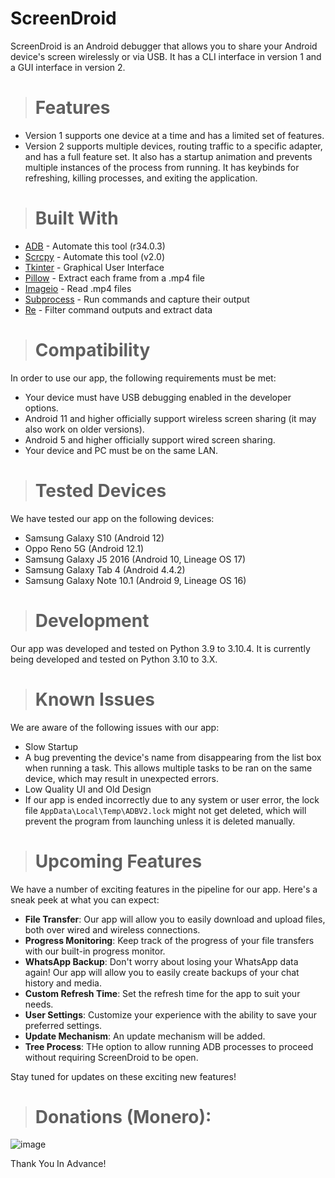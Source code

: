 # **ScreenDroid**

ScreenDroid is an Android debugger that allows you to share your Android device's screen wirelessly or via USB. It has a CLI interface in version 1 and a GUI interface in version 2.

>#  Features

- Version 1 supports one device at a time and has a limited set of features.
- Version 2 supports multiple devices, routing traffic to a specific adapter, and has a full feature set. It also has a startup animation and prevents multiple instances of the process from running. It has keybinds for refreshing, killing processes, and exiting the application.

>#  Built With
* [ADB](https://developer.android.com/studio/command-line/adb) - Automate this tool (r34.0.3)
* [Scrcpy](https://github.com/Genymobile/scrcpy) - Automate this tool (v2.0)
* [Tkinter](https://docs.python.org/3/library/tkinter.html) - Graphical User Interface
* [Pillow](https://pillow.readthedocs.io/en/stable/) - Extract each frame from a .mp4 file
* [Imageio](https://imageio.readthedocs.io/en/stable/) - Read .mp4 files
* [Subprocess](https://docs.python.org/3/library/subprocess.html) - Run commands and capture their output
* [Re](https://docs.python.org/3/library/re.html) - Filter command outputs and extract data


># Compatibility

In order to use our app, the following requirements must be met:

- Your device must have USB debugging enabled in the developer options.
- Android 11 and higher officially support wireless screen sharing (it may also work on older versions).
- Android 5 and higher officially support wired screen sharing.
- Your device and PC must be on the same LAN.

># Tested Devices

We have tested our app on the following devices:

- Samsung Galaxy S10 (Android 12)
- Oppo Reno 5G (Android 12.1)
- Samsung Galaxy J5 2016 (Android 10, Lineage OS 17)
- Samsung Galaxy Tab 4 (Android 4.4.2)
- Samsung Galaxy Note 10.1 (Android 9, Lineage OS 16)

># Development

Our app was developed and tested on Python 3.9 to 3.10.4.
It is currently being developed and tested on Python 3.10 to 3.X.

># Known Issues

We are aware of the following issues with our app:

- Slow Startup
- A bug preventing the device's name from disappearing from the list box when running a task. This allows multiple tasks to be ran on the same device, which may result in unexpected errors.
- Low Quality UI and Old Design
- If our app is ended incorrectly due to any system or user error, the lock file `AppData\Local\Temp\ADBV2.lock` might not get deleted, which will prevent the program from launching unless it is deleted manually.

># Upcoming Features

We have a number of exciting features in the pipeline for our app. Here's a sneak peek at what you can expect:

- **File Transfer**: Our app will allow you to easily download and upload files, both over wired and wireless connections.
- **Progress Monitoring**: Keep track of the progress of your file transfers with our built-in progress monitor.
- **WhatsApp Backup**: Don't worry about losing your WhatsApp data again! Our app will allow you to easily create backups of your chat history and media.
- **Custom Refresh Time**: Set the refresh time for the app to suit your needs.
- **User Settings**: Customize your experience with the ability to save your preferred settings.
- **Update Mechanism**: An update mechanism will be added.
- **Tree Process**: THe option to allow running ADB processes to proceed without requiring ScreenDroid to be open.

Stay tuned for updates on these exciting new features!

># Donations (Monero):




![image](https://user-images.githubusercontent.com/94680549/212542650-0da201d1-704b-47e8-b11c-46d2435da4b0.png)

Thank You In Advance!
